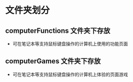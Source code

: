 # 文件夹划分
## computerFunctions 文件夹下存放
- 可在笔记本等支持鼠标键盘操作的计算机上使用的功能页面
## computerGames 文件夹下存放
- 可在笔记本等支持鼠标键盘操作的计算机上体验的页面游戏
